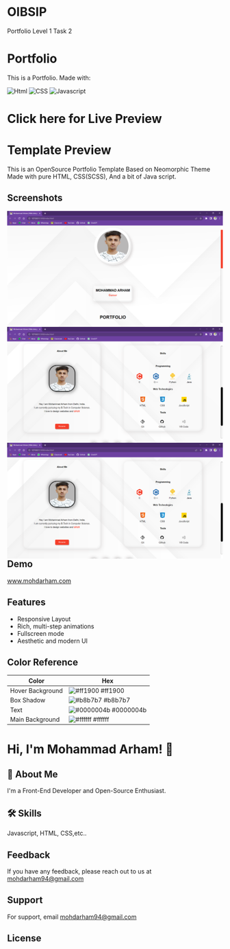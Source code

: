 # OIBSIP
Portfolio Level 1 Task 2

# Portfolio

This is a Portfolio. 
Made with:

![Html](https://img.shields.io/badge/HTML5-E34F26?style=for-the-badge&logo=html5&logoColor=white)
![CSS](https://img.shields.io/badge/CSS3-1572B6?style=for-the-badge&logo=css3&logoColor=white)
![Javascript](https://img.shields.io/badge/JavaScript-323330?style=for-the-badge&logo=javascript&logoColor=F7DF1E)

# Click here for Live Preview



# Template Preview

This is an OpenSource Portfolio Template Based on Neomorphic Theme Made with pure HTML, CSS(SCSS), And a bit of Java script.

## Screenshots

<img src="assets\img\Mohammad Arham _ Web designer - 1.png"
     alt="template preview"
     style="float: left; margin-right: 10px;" />
<img src="assets\img\Mohammad Arham _ Web designer - 2.png"
     alt="template preview"
     style="float: left; margin-right: 10px;" />
<img src="assets\img\Mohammad Arham _ Web designer - 2.png"
      alt="template preview"
     style="float: left; margin-right: 10px;" />

  
## Demo

www.mohdarham.com

  
## Features

- Responsive Layout
- Rich, multi-step animations 
- Fullscreen mode
- Aesthetic and modern UI


 ## Color Reference

| Color             | Hex                                                                |
| ----------------- | ------------------------------------------------------------------ |
| Hover Background  | ![#ff1900](https://via.placeholder.com/10/ff1900?text=+) #ff1900 |
| Box Shadow  | ![#b8b7b7](https://via.placeholder.com/10/b8b7b7?text=+) #b8b7b7 |
| Text | ![#0000004b](https://via.placeholder.com/10/0000004b?text=+) #0000004b |
| Main Background | ![#ffffff](https://via.placeholder.com/10/ffffff?text=+) #ffffff |


# Hi, I'm Mohammad Arham! 👋

## 🚀 About Me
I'm a Front-End Developer and Open-Source Enthusiast.
  
## 🛠 Skills
Javascript, HTML, CSS,etc..
  
## Feedback

If you have any feedback, please reach out to us at mohdarham94@gmail.com

## Support

For support, email mohdarham94@gmail.com


## License
